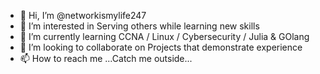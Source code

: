 - 👋 Hi, I’m @networkismylife247
- 👀 I’m interested in Serving others while learning new skills
- 🌱 I’m currently learning CCNA / Linux / Cybersecurity / Julia & GOlang
- 💞️ I’m looking to collaborate on Projects that demonstrate experience
- 📫 How to reach me ...Catch me outside...

<!---
networkismylife247/networkismylife247 is a ✨ special ✨ repository because its `README.md` (this file) appears on your GitHub profile.
You can click the Preview link to take a look at your changes.
--->
